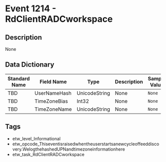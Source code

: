 # Event 1214 - RdClientRADCworkspace

## Description
None

## Data Dictionary
|Standard Name|Field Name|Type|Description|Sample Value|
|---|---|---|---|---|
|TBD|UserNameHash|UnicodeString|None|`None`|
|TBD|TimeZoneBias|Int32|None|`None`|
|TBD|TimeZoneName|UnicodeString|None|`None`|

## Tags
* etw_level_Informational
* etw_opcode_Thiseventisraisedwhentheuserstartsanewcycleoffeeddiscovery.WelogthehashedUPNandtimezoneinformationhere
* etw_task_RdClientRADCworkspace